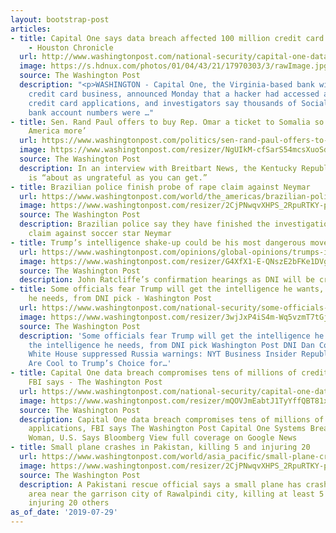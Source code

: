 ```yaml
---
layout: bootstrap-post
articles:
- title: Capital One says data breach affected 100 million credit card applications
    - Houston Chronicle
  url: http://www.washingtonpost.com/national-security/capital-one-data-breach-compromises-tens-of-millions-of-credit-card-applications-fbi-says/2019/07/29/72114cc2-b243-11e9-8f6c-7828e68cb15f_story.html
  image: https://s.hdnux.com/photos/01/04/43/21/17970303/3/rawImage.jpg
  source: The Washington Post
  description: "<p>WASHINGTON - Capital One, the Virginia-based bank with a popular
    credit card business, announced Monday that a hacker had accessed about 100 million
    credit card applications, and investigators say thousands of Social Security and
    bank account numbers were …"
- title: Sen. Rand Paul offers to buy Rep. Omar a ticket to Somalia so she’ll ‘appreciate
    America more’
  url: https://www.washingtonpost.com/politics/sen-rand-paul-offers-to-buy-rep-omar-a-ticket-to-somalia-so-shell-appreciate-america-more/2019/07/29/b875dfb4-b24a-11e9-8f6c-7828e68cb15f_story.html
  image: https://www.washingtonpost.com/resizer/NgUIkM-cfSarS54mcsXuoSdvryk=/1484x0/arc-anglerfish-washpost-prod-washpost.s3.amazonaws.com/public/NF6NMHVSJMI6TD3MPAUONDFRL4.jpg
  source: The Washington Post
  description: In an interview with Breitbart News, the Kentucky Republican said Omar
    is “about as ungrateful as you can get.”
- title: Brazilian police finish probe of rape claim against Neymar
  url: https://www.washingtonpost.com/world/the_americas/brazilian-police-finish-probe-of-rape-claim-against-neymar/2019/07/29/97a3a3e6-b256-11e9-acc8-1d847bacca73_story.html
  image: https://www.washingtonpost.com/resizer/2CjPNwqvXHPS_2RpuRTKY-p3eVo=/1484x0/www.washingtonpost.com/pb/resources/img/twp-social-share.png
  source: The Washington Post
  description: Brazilian police say they have finished the investigation of the rape
    claim against soccer star Neymar
- title: Trump’s intelligence shake-up could be his most dangerous move yet
  url: https://www.washingtonpost.com/opinions/global-opinions/trumps-intelligence-shake-up-could-be-his-most-dangerous-move-yet/2019/07/29/e78f5806-b24b-11e9-8f6c-7828e68cb15f_story.html
  image: https://www.washingtonpost.com/resizer/G4XfX1-E-QNszE2bFKe1DVgl2pk=/1484x0/arc-anglerfish-washpost-prod-washpost.s3.amazonaws.com/public/3LU6LIFSJYI6TD3MPAUONDFRL4.jpg
  source: The Washington Post
  description: John Ratcliffe’s confirmation hearings as DNI will be crucial.
- title: Some officials fear Trump will get the intelligence he wants, not the intelligence
    he needs, from DNI pick - Washington Post
  url: https://www.washingtonpost.com/national-security/some-officials-fear-trump-will-get-the-intelligence-he-wants-not-the-intelligence-he-needs-from-nominee/2019/07/29/8423287c-b234-11e9-951e-de024209545d_story.html
  image: https://www.washingtonpost.com/resizer/3wjJxP4iS4m-Wq5vzmT7tGj32D4=/1484x0/arc-anglerfish-washpost-prod-washpost.s3.amazonaws.com/public/IDAPX5DWQQI6TJ57ZCSDXBHOGE.jpg
  source: The Washington Post
  description: 'Some officials fear Trump will get the intelligence he wants, not
    the intelligence he needs, from DNI pick Washington Post DNI Dan Coats quit after
    White House suppressed Russia warnings: NYT Business Insider Republican Senators
    Are Cool to Trump’s Choice for…'
- title: Capital One data breach compromises tens of millions of credit card applications,
    FBI says - The Washington Post
  url: https://www.washingtonpost.com/national-security/capital-one-data-breach-compromises-tens-of-millions-of-credit-card-applications-fbi-says/2019/07/29/72114cc2-b243-11e9-8f6c-7828e68cb15f_story.html
  image: https://www.washingtonpost.com/resizer/mQOVJmEabtJ1TyYffQBT81x6Pn8=/1484x0/arc-anglerfish-washpost-prod-washpost.s3.amazonaws.com/public/XKXTALFSIYI6TD3MPAUONDFRL4.jpg
  source: The Washington Post
  description: Capital One data breach compromises tens of millions of credit card
    applications, FBI says The Washington Post Capital One Systems Breached by Seattle
    Woman, U.S. Says Bloomberg View full coverage on Google News
- title: Small plane crashes in Pakistan, killing 5 and injuring 20
  url: https://www.washingtonpost.com/world/asia_pacific/small-plane-crashes-in-pakistan-killing-5-and-injuring-20/2019/07/29/bfbc739a-b255-11e9-acc8-1d847bacca73_story.html
  image: https://www.washingtonpost.com/resizer/2CjPNwqvXHPS_2RpuRTKY-p3eVo=/1484x0/www.washingtonpost.com/pb/resources/img/twp-social-share.png
  source: The Washington Post
  description: A Pakistani rescue official says a small plane has crashed into a residential
    area near the garrison city of Rawalpindi city, killing at least 5 people and
    injuring 20 others
as_of_date: '2019-07-29'
---
```


